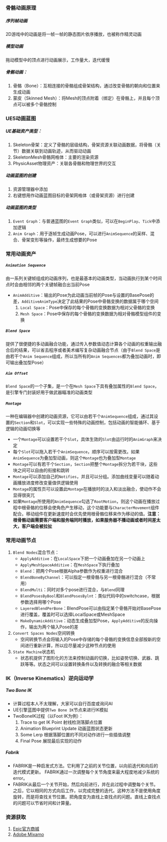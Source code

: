 ### 骨骼动画原理
##### 序列帧动画
2D游戏中的动画是将一帧一帧的静态图片依序播放，也被称作精灵动画
##### 模型动画
拖动模型中的顶点进行动画展示，工作量大，迭代缓慢
##### 骨骼动画：
1. 骨骼（Bone）：互相连接的骨骼组成骨架结构，通过改变骨骼的朝向和位置来生成动画
2. 蒙皮（Skinned Mesh）：将Mesh的顶点附着（绑定）在骨骼上，并且每个顶点可以被多个骨骼控制
### UE5动画蓝图
##### UE基础资产类型：
1. Skeleton骨架：定义了骨骼的层级结构，骨架资源关联动画数据，将骨骼（关节）数据关联到动画轨迹，从而驱动动画
2. SkeletonMesh骨骼网格体：主要的渲染资源
3. PhysicAsset物理资产：关联各骨骼和物理世界的交互
##### 动画蓝图的创建
1. 资源管理器中添加
2. 右键想用作动画蓝图目标的骨架网格体（或骨架资源）进行创建
##### 动画蓝图的类型
1. `Event Graph`：与普通蓝图的`Event Graph`类似，可以在`BeginPlay`、`Tick`中添加逻辑
2. `Anim Graph`：用于逐帧生成动画Pose，可以进行`AnimSequence`的采样、混合、骨架变形等操作，最终生成想要的Pose
### 常用动画资产
##### `Animation Sequence`
由一系列关键帧组成的动画序列，也是最基本的动画类型，当动画执行到某个时间点时会由相邻的两个关键帧融合出当前Pose
* `AnimAdditive`：输出的Pose为此动画当前帧的Pose与设置的BasePose的差，`AdditiveAnimType`决定了此结果的Pose中骨骼变换的数据属于哪个空间
	1. `Local Space`：Pose中保存的每个骨骼的变换数据为相对父骨骼的变换
	2. `Mesh Space`：Pose中保存的每个骨骼的变换数据为相对骨骼模型组件的变换
##### `Blend Space`
提供了很便捷的多动画融合功能，通过传入参数值动态计算各个动画的权重输出融合后的结果，可以省去程序或者美术编写复杂动画融合节点（由于`Blend Space`是由若干个`Anim Sequence`组成，所以当所有的`Anim Sequences`都为叠加动画时，即可输出叠加型Pose）
##### `Aim Offset`
`Blend Space`的一个子集，是一个在`Mesh Space`下具有叠加属性的`Blend Space`，是引擎专门封装好用于做武器瞄准的动画类型
##### `Montage`
一种在编辑器中创建的动画资源，它可以由若干个`AnimSequence`组成，通过其设置的`Section`和`Slot`，可以实现一些特殊的动画控制，包括动画的智能循环、基于逻辑的动画切换等
* 一个`Montage`可以设置若干个`Slot`，具体生效的`Slot`由运行时的`AnimGraph`来决定
* 每个`Slot`可以拖入若干个`AnimSequence`，顺序可以按需更改。如果`AnimSequence`为叠加型动画，则这个`Montage`也为叠加型`Montage`
* `Montage`可以有若干个`Section`，`Section`把整个`Montage`拆分为若干块，这些块之间可以自由的衔接和跳转
* `Montage`可以添加自己的`Notifies`，并且可以分组。添加曲线变量可以随着动画播放进度修改变量值供逻辑使用
* `Montage`的属性页可以设置此`Montage`在播放时的淡入和淡出融合，使动作不会显得很突兀
* 如果`Montage`所使用的`AnimSequence`勾选了`RootMotion`，则这个动画在播放过程中根骨骼的位移会使角色产生移动，这个功能要与`CharacterMovement`组件配合。移动组件在更新速度时会优先使用根骨骼位移来作为移动的值。**注意：根骨骼动画需要客户端和服务端同时播放，如果服务器不播动画或者时间差太大，客户端会被拉扯**
### 常用动画节点
1. `Blend Nodes`混合节点：
	- `ApplyAdditive`：在`LocalSpace`下把一个动画叠加在另一个动画上
	- `ApplyMeshSpaceAdditive`：在`MeshSpace`下执行叠加
	- `Blend`：把两个Pose根据Alpha参数作为权重进行混合
	- `BlendBoneByChannel`：可以指定一根骨骼与另一根骨骼进行混合（不常用）
	- `BlendMulti`：同时对多个pose进行混合，与`Blend`同理
	- `BlendPosesByBool`和`BlendPosesBylnt`：类似代码中的switchcase，根据参数选择用哪个Pose
	- `LayeredBlendPerBone`：BlendPose可以由指定某个骨骼开始对BasePose进行覆盖，覆盖时可以选择LocalSpace或MeshSpace
	- `MakeDynamicAdditive`：动态生成叠加型Pose，`ApplyAdditive`的反向操作，输出为两个输入Pose的差
1. `Convert Spaces Nodes`空间转换
	- 空间转换节点会将输入的Pose中存储的每个骨骼的变换信息全部按新的空间进行重新计算，所以应尽量减少这种节点的使用
1. `State Machine`状态机
	- 状态机提供了图形化的方法来控制动画的切换，比如姿势切换、武器、跳跃等等。状态之间可以设置转换条件以及转换的融合等相关数据
### IK（Inverse Kinematics）逆向运动学
##### Two Bone IK
- 计算过程本人不太理解，大家可以自行百度或询问AI
- UE引擎蓝图中提供`Two Bone IK`节点来进行IK模拟
- TwoBoneIK过程（以Foot IK为例）：
	1. Trace to get IK Point 射线检测落脚点位置
	2. Animation Blueprint Update 动画蓝图状态更新
	3. Some Lerp 根据落脚位置的不同对动作进行一些插值调整
	4. Final Pose 展现最后实现的动作
##### Fabrik
- FABRIK是一种启发式方法。它利用了之前的关节位置，以向前迭代和向后的迭代模式更新。 FABRIK通过一次调整每个关节角度来最大程度地减少系统的error。
- FABRIK从最后一个关节开始，然后向前进行，并在此过程中调整每个关节。之后，它以相同的方式向后工作，以完成完整的迭代。这种方法不是使用角度旋转，而是将查找关节位置。把角度变为直线上查找点的问题。直线上查找点的问题可以节省时间和计算量。
### 资源获取
1. [Epic官方商城](https://www.fab.com/)
2. [Adobe Mixamo](https://www.mixamo.com/#/)